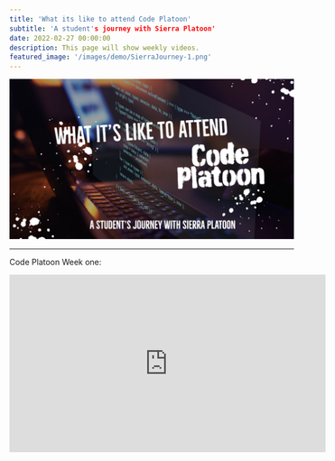 ```yaml
---
title: 'What its like to attend Code Platoon'
subtitle: 'A student's journey with Sierra Platoon' 
date: 2022-02-27 00:00:00
description: This page will show weekly videos.
featured_image: '/images/demo/SierraJourney-1.png'
---
```


![](/images/demo/SierraJourney-1.png)

---

Code Platoon Week one:
<iframe width="560" height="315" src="https://www.youtube.com/embed/bzf2JuR9_zQ" title="YouTube video player" frameborder="0" allow="accelerometer; autoplay; clipboard-write; encrypted-media; gyroscope; picture-in-picture" allowfullscreen></iframe>

